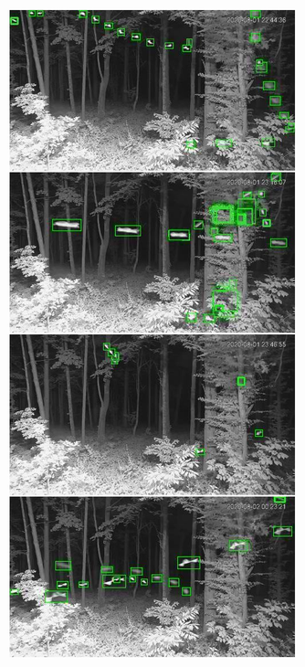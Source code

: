 ![20200801-224222-231227](in/20200801/20200801-224222-231227_0_.jpg)
![20200801-231232-234237](in/20200801/20200801-231232-234237_0_.jpg)
![20200801-234242-000002](in/20200801/20200801-234242-000002_0_.jpg)
![20200802-000007-003012](in/20200802/20200802-000007-003012_0_.jpg)
